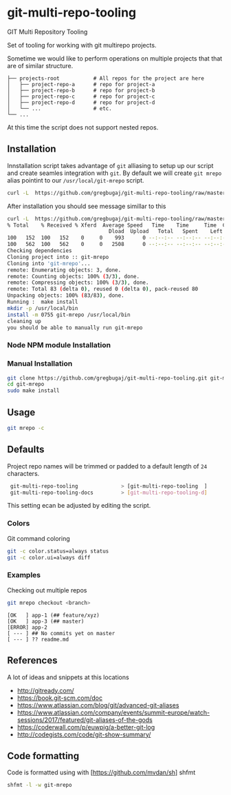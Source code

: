 # git-multi-repo-tooling

GIT Multi Repository Tooling

Set of tooling for working with git multirepo projects.

Sometime we would like to perform operations on multiple projects that that are of similar structure.

``` text
├── projects-root           # All repos for the project are here
│   ├── project-repo-a      # repo for project-a
│   ├── project-repo-b      # repo for project-b
│   ├── project-repo-c      # repo for project-c
│   ├── project-repo-d      # repo for project-d
│   └── ...                 # etc.
└── ...
```

At this time the script does not support nested repos.

## Installation

Innstallation script takes advantage of `git` alliasing to setup up our script and create seamles integration with `git`.
By default we will create  `git mrepo` alias pointint to our `/usr/local/git-mrepo` script.

``` sh
curl -L  https://github.com/gregbugaj/git-multi-repo-tooling/raw/master/installer.sh | sudo bash -s — -v 12
```

After installation you should see message simillar to this

```sh
curl -L  https://github.com/gregbugaj/git-multi-repo-tooling/raw/master/installer.sh | sudo bash -s — -v 12
% Total    % Received % Xferd  Average Speed   Time    Time     Time  Current
                                 Dload  Upload   Total   Spent    Left  Speed
100   152  100   152    0     0    993      0 --:--:-- --:--:-- --:--:--   987
100   562  100   562    0     0   2508      0 --:--:-- --:--:-- --:--:--  2508
Checking dependencies
Cloning project into :: git-mrepo
Cloning into 'git-mrepo'...
remote: Enumerating objects: 3, done.
remote: Counting objects: 100% (3/3), done.
remote: Compressing objects: 100% (3/3), done.
remote: Total 83 (delta 0), reused 0 (delta 0), pack-reused 80
Unpacking objects: 100% (83/83), done.
Running :  make install
mkdir -p /usr/local/bin
install -m 0755 git-mrepo /usr/local/bin
cleaning up
you should be able to manually run git-mrepo
```

### Node NPM module Installation

### Manual Installation

``` bash
git clone https://github.com/gregbugaj/git-multi-repo-tooling.git git-mrepo
cd git-mrepo
sudo make install
```


## Usage

``` bash
git mrepo -c
```

## Defaults

Project repo names will be trimmed or padded  to a default length of `24` characters.

``` bash
 git-multi-repo-tooling              > [git-multi-repo-tooling  ]
 git-multi-repo-tooling-docs         > [git-multi-repo-tooling-d]
```

This setting ecan be adjusted by editing the script.

### Colors 

Git command coloring

``` bash
git -c color.status=always status
git -c color.ui=always diff
```

### Examples

Checking out multiple repos
```sh 
git mrepo checkout <branch>
```

```text
[OK   ] app-1 (## feature/xyz)
[OK   ] app-3 (## master)
[ERROR] app-2
[ --- ] ## No commits yet on master
[ --- ] ?? readme.md
```

## References

A lot of ideas and snippets at this locations

* http://gitready.com/
* https://book.git-scm.com/doc
* https://www.atlassian.com/blog/git/advanced-git-aliases
* https://www.atlassian.com/company/events/summit-europe/watch-sessions/2017/featured/git-aliases-of-the-gods
* https://coderwall.com/p/euwpig/a-better-git-log
* http://codegists.com/code/git-show-summary/

## Code formatting

Code is formatted using with [https://github.com/mvdan/sh] shfmt

```sh
shfmt -l -w git-mrepo
```
